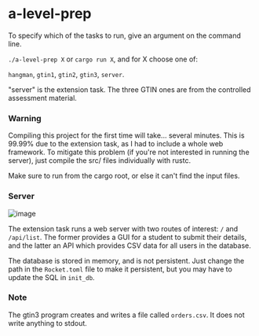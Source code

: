 # a-level-prep
To specify which of the tasks to run, give an argument on the command line.

`./a-level-prep X` or `cargo run X`, and for X choose one of:

`hangman`, `gtin1`, `gtin2`, `gtin3`, `server`.

"server" is the extension task. The three GTIN ones are from the controlled assessment material.

### Warning
Compiling this project for the first time will take... several minutes. This is 99.99% due to the extension task, as I had to include a whole web framework.
To mitigate this problem (if you're not interested in running the server), just compile the src/ files individually with rustc.

Make sure to run from the cargo root, or else it can't find the input files.

### Server
![image](https://user-images.githubusercontent.com/46684921/130854818-839c5af8-4d96-4abb-89dd-12f3b3921abe.png)

The extension task runs a web server with two routes of interest: `/` and `/api/list`.
The former provides a GUI for a student to submit their details, and the latter an API which provides CSV data for all users in the database.

The database is stored in memory, and is not persistent. Just change the path in the `Rocket.toml` file to make it persistent,
but you may have to update the SQL in `init_db`.

### Note
The gtin3 program creates and writes a file called `orders.csv`. It does not write anything to stdout.
